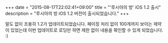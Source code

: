 +++
date = "2015-08-17T22:02:41+09:00"
title = "'루시아의 방' iOS 1.2 출시"
description = "루시아의 방 iOS 1.2 버전이 출시되었습니다."
+++

말도 없이 조용히 1.2가 업데이트되었습니다. 페이징 처리 없이 100개까지 보이는 제약이 있었는데 이번 업데이트로 로딩만 하면 제한 없이 내용을 확인할 수 있게 되었습니다. :)